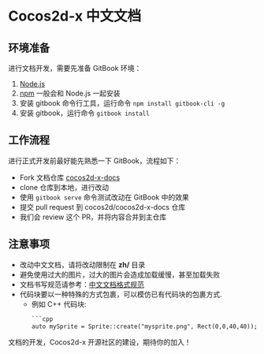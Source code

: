 # Cocos2d-x 中文文档

## 环境准备

进行文档开发，需要先准备 GitBook 环境：

1. [Node.js](https://nodejs.org/en/)
1. [npm](https://www.npmjs.com/) 一般会和 Node.js 一起安装
1. 安装 gitbook 命令行工具，运行命令 `npm install gitbook-cli -g`
1. 安装 gitbook，运行命令 `gitbook install`

## 工作流程

进行正式开发前最好能先熟悉一下 GitBook，流程如下：

- Fork 文档仓库 [cocos2d-x-docs](https://github.com/cocos2d/cocos2d-x-docs)
- clone 仓库到本地，进行改动
- 使用 `gitbook serve` 命令测试改动在 GitBook 中的效果
- 提交 pull request 到 cocos2d/cocos2d-x-docs 仓库
- 我们会 review 这个 PR，并将内容合并到主仓库

## 注意事项

- 改动中文文档，请将改动限制在 __zh/__ 目录
- 避免使用过大的图片，过大的图片会造成加载缓慢，甚至加载失败
- 文档书写规范请参考：[中文文档格式规范](https://github.com/anjuke/coding-style/blob/master/text/chinese.md)
- 代码块要以一种特殊的方式包裹，可以模仿已有代码块的包裹方式.
  - 例如 C++ 代码块:
      ```html
      ```cpp
      auto mySprite = Sprite::create("mysprite.png", Rect(0,0,40,40));
      ```

文档的开发，Cocos2d-x 开源社区的建设，期待你的加入！
